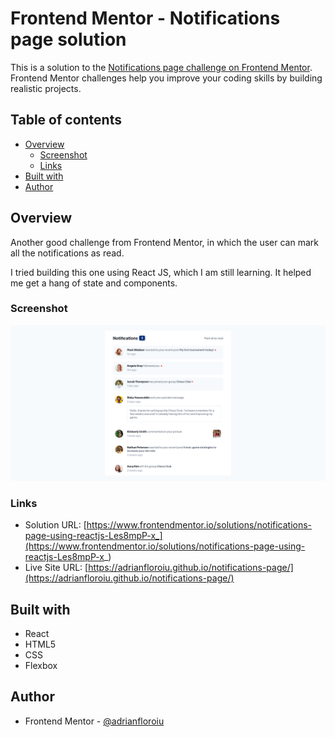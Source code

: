 # Frontend Mentor - Notifications page solution

This is a solution to the [Notifications page challenge on Frontend Mentor](https://www.frontendmentor.io/challenges/notifications-page-DqK5QAmKbC). Frontend Mentor challenges help you improve your coding skills by building realistic projects.

## Table of contents

- [Overview](#overview)
  - [Screenshot](#screenshot)
  - [Links](#links)
- [Built with](#built-with)
- [Author](#author)

## Overview

Another good challenge from Frontend Mentor, in which the user can mark all the notifications as read.

I tried building this one using React JS, which I am still learning. It helped me get a hang of state and components.

### Screenshot

![Notifications Page](./screenshot.png)

### Links

- Solution URL: [https://www.frontendmentor.io/solutions/notifications-page-using-reactjs-Les8mpP-x_](https://www.frontendmentor.io/solutions/notifications-page-using-reactjs-Les8mpP-x_)
- Live Site URL: [https://adrianfloroiu.github.io/notifications-page/](https://adrianfloroiu.github.io/notifications-page/)

## Built with

- React
- HTML5
- CSS
- Flexbox

## Author

- Frontend Mentor - [@adrianfloroiu](https://www.frontendmentor.io/profile/adrianfloroiu)
